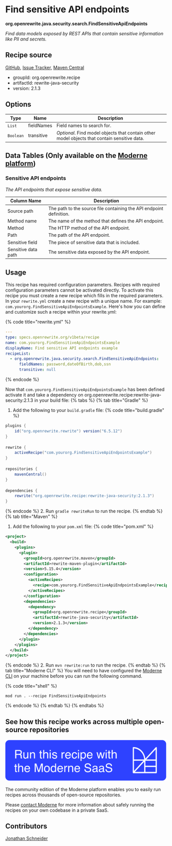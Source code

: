 # Find sensitive API endpoints

**org.openrewrite.java.security.search.FindSensitiveApiEndpoints**

_Find data models exposed by REST APIs that contain sensitive information like PII and secrets._

## Recipe source

[GitHub](https://github.com/openrewrite/rewrite-java-security/blob/main/src/main/java/org/openrewrite/java/security/search/FindSensitiveApiEndpoints.java), [Issue Tracker](https://github.com/openrewrite/rewrite-java-security/issues), [Maven Central](https://central.sonatype.com/artifact/org.openrewrite.recipe/rewrite-java-security/2.1.3/jar)

* groupId: org.openrewrite.recipe
* artifactId: rewrite-java-security
* version: 2.1.3

## Options

| Type | Name | Description |
| -- | -- | -- |
| `List` | fieldNames | Field names to search for. |
| `Boolean` | transitive | *Optional*. Find model objects that contain other model objects that contain sensitive data. |

## Data Tables (Only available on the [Moderne platform](https://app.moderne.io/))

### Sensitive API endpoints

_The API endpoints that expose sensitive data._

| Column Name | Description |
| ----------- | ----------- |
| Source path | The path to the source file containing the API endpoint definition. |
| Method name | The name of the method that defines the API endpoint. |
| Method | The HTTP method of the API endpoint. |
| Path | The path of the API endpoint. |
| Sensitive field | The piece of sensitive data that is included. |
| Sensitive data path | The sensitive data exposed by the API endpoint. |


## Usage

This recipe has required configuration parameters. Recipes with required configuration parameters cannot be activated directly. To activate this recipe you must create a new recipe which fills in the required parameters. In your `rewrite.yml` create a new recipe with a unique name. For example: `com.yourorg.FindSensitiveApiEndpointsExample`.
Here's how you can define and customize such a recipe within your rewrite.yml:

{% code title="rewrite.yml" %}
```yaml
---
type: specs.openrewrite.org/v1beta/recipe
name: com.yourorg.FindSensitiveApiEndpointsExample
displayName: Find sensitive API endpoints example
recipeList:
  - org.openrewrite.java.security.search.FindSensitiveApiEndpoints:
      fieldNames: password,dateOfBirth,dob,ssn
      transitive: null
```
{% endcode %}

Now that `com.yourorg.FindSensitiveApiEndpointsExample` has been defined activate it and take a dependency on org.openrewrite.recipe:rewrite-java-security:2.1.3 in your build file:
{% tabs %}
{% tab title="Gradle" %}
1. Add the following to your `build.gradle` file:
{% code title="build.gradle" %}
```groovy
plugins {
    id("org.openrewrite.rewrite") version("6.5.12")
}

rewrite {
    activeRecipe("com.yourorg.FindSensitiveApiEndpointsExample")
}

repositories {
    mavenCentral()
}

dependencies {
    rewrite("org.openrewrite.recipe:rewrite-java-security:2.1.3")
}
```
{% endcode %}
2. Run `gradle rewriteRun` to run the recipe.
{% endtab %}
{% tab title="Maven" %}
1. Add the following to your `pom.xml` file:
{% code title="pom.xml" %}
```xml
<project>
  <build>
    <plugins>
      <plugin>
        <groupId>org.openrewrite.maven</groupId>
        <artifactId>rewrite-maven-plugin</artifactId>
        <version>5.15.4</version>
        <configuration>
          <activeRecipes>
            <recipe>com.yourorg.FindSensitiveApiEndpointsExample</recipe>
          </activeRecipes>
        </configuration>
        <dependencies>
          <dependency>
            <groupId>org.openrewrite.recipe</groupId>
            <artifactId>rewrite-java-security</artifactId>
            <version>2.1.3</version>
          </dependency>
        </dependencies>
      </plugin>
    </plugins>
  </build>
</project>
```
{% endcode %}
2. Run `mvn rewrite:run` to run the recipe.
{% endtab %}
{% tab title="Moderne CLI" %}
You will need to have configured the [Moderne CLI](https://docs.moderne.io/moderne-cli/cli-intro) on your machine before you can run the following command.

{% code title="shell" %}
```shell
mod run . --recipe FindSensitiveApiEndpoints
```
{% endcode %}
{% endtab %}
{% endtabs %}

## See how this recipe works across multiple open-source repositories

[![Moderne Link Image](/.gitbook/assets/ModerneRecipeButton.png)](https://app.moderne.io/recipes/org.openrewrite.java.security.search.FindSensitiveApiEndpoints)

The community edition of the Moderne platform enables you to easily run recipes across thousands of open-source repositories.

Please [contact Moderne](https://moderne.io/product) for more information about safely running the recipes on your own codebase in a private SaaS.

## Contributors
[Jonathan Schneider](mailto:jkschneider@gmail.com)
